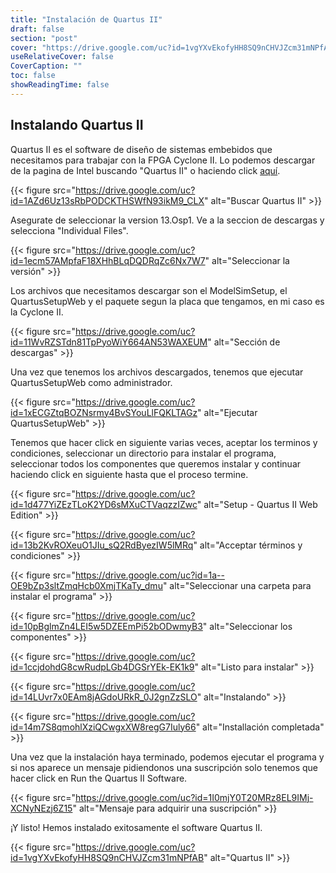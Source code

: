 ```yaml
---
title: "Instalación de Quartus II"
draft: false
section: "post"
cover: "https://drive.google.com/uc?id=1vgYXvEkofyHH8SQ9nCHVJZcm31mNPfAB"
useRelativeCover: false
CoverCaption: ""
toc: false
showReadingTime: false
---
```


## Instalando Quartus II

Quartus II es el software de diseño de sistemas embebidos que necesitamos para trabajar con la FPGA Cyclone II. Lo podemos descargar de la pagina de Intel buscando "Quartus II" o haciendo click [aquí](https://www.intel.com/content/www/us/en/software-kit/711791/intel-quartus-ii-web-edition-design-software-version-13-0sp1-for-windows.html).

{{< figure
src="https://drive.google.com/uc?id=1AZd6Uz13sRbPODCKTHSWfN93ikM9_CLX"
alt="Buscar Quartus II" >}}

Asegurate de seleccionar la version 13.Osp1. Ve a la seccion de descargas y selecciona "Individual Files".

{{< figure
src="https://drive.google.com/uc?id=1ecm57AMpfaF18XHhBLqDQDRqZc6Nx7W7"
alt="Seleccionar la versión" >}}

Los archivos que necesitamos descargar son el ModelSimSetup, el QuartusSetupWeb y el paquete segun la placa que tengamos, en mi caso es la Cyclone II.

{{< figure
src="https://drive.google.com/uc?id=11WvRZSTdn81TpPyoWiY664AN53WAXEUM"
alt="Sección de descargas" >}}

Una vez que tenemos los archivos descargados, tenemos que ejecutar QuartusSetupWeb como administrador.

{{< figure
src="https://drive.google.com/uc?id=1xECGZtqBOZNsrmy4BvSYouLlFQKLTAGz"
alt="Ejecutar QuartusSetupWeb" >}}

Tenemos que hacer click en siguiente varias veces, aceptar los terminos y condiciones, seleccionar un directorio para instalar el programa, seleccionar todos los componentes que queremos instalar y continuar haciendo click en siguiente hasta que el proceso termine.

{{< figure
src="https://drive.google.com/uc?id=1d477YiZEzTLoK2YD6sMXuCTVaqzzIZwc"
alt="Setup - Quartus II Web Edition" >}}

{{< figure
src="https://drive.google.com/uc?id=13b2KvROXeuO1JIu_sQ2RdByezIW5lMRq"
alt="Acceptar términos y condiciones" >}}

{{< figure
src="https://drive.google.com/uc?id=1a--OE9bZp3sltZmqHcb0XmjTKaTy_dmu"
alt="Seleccionar una carpeta para instalar el programa" >}}

{{< figure
src="https://drive.google.com/uc?id=10pBglmZn4LEI5w5DZEEmPi52bODwmyB3"
alt="Seleccionar los componentes" >}}

{{< figure
src="https://drive.google.com/uc?id=1ccjdohdG8cwRudpLGb4DGSrYEk-EK1k9"
alt="Listo para instalar" >}}

{{< figure
src="https://drive.google.com/uc?id=14LUvr7x0EAm8jAGdoURkR_0J2gnZzSLO"
alt="Instalando" >}}

{{< figure
src="https://drive.google.com/uc?id=14m7S8qmohlXziQCwgxXW8regG7Iuly66"
alt="Installación completada" >}}

Una vez que la instalación haya terminado, podemos ejecutar el programa y si nos aparece un mensaje pidiendonos una suscripción solo tenemos que hacer click en Run the Quartus II Software.

{{< figure
src="https://drive.google.com/uc?id=1I0mjY0T20MRz8EL9IMj-XCNyNEzj6Z15"
alt="Mensaje para adquirir una suscripción" >}}

¡Y listo! Hemos instalado exitosamente el software Quartus II.

{{< figure
src="https://drive.google.com/uc?id=1vgYXvEkofyHH8SQ9nCHVJZcm31mNPfAB"
alt="Quartus II" >}}